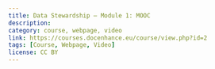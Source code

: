 ```yaml
---
title: Data Stewardship – Module 1: MOOC
description:  
category: course, webpage, video
link: https://courses.docenhance.eu/course/view.php?id=2
tags: [Course, Webpage, Video]
license: CC BY
---
```


